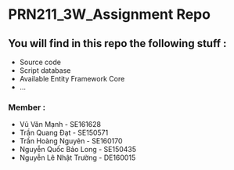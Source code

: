 # PRN211_3W_Assignment Repo
## You will find in this repo the following stuff :
* Source code 
* Script database
* Available Entity Framework Core
* ...

### Member :
- Vũ Văn Mạnh - SE161628
- Trần Quang Đạt - SE150571
- Trần Hoàng Nguyên - SE160170
- Nguyễn Quốc Bảo Long - SE150435
- Nguyễn Lê Nhật Trường - DE160015
